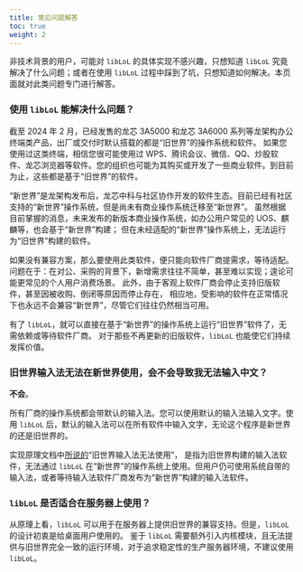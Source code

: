 ```yaml
---
title: 常见问题解答
toc: true
weight: 2
---
```


非技术背景的用户，可能对 `libLoL` 的具体实现不感兴趣，只想知道 `libLoL`
究竟解决了什么问题；或者在使用 `libLoL` 过程中踩到了坑，只想知道如何解决。本页面就对此类问题专门进行解答。

### 使用 `libLoL` 能解决什么问题？

截至 2024 年 2 月，已经发售的龙芯 3A5000 和龙芯 3A6000 系列等龙架构办公终端类产品，出厂或交付时默认搭载的都是“旧世界”的操作系统和软件。
如果您使用过这类终端，相信您很可能使用过 WPS、腾讯会议、微信、QQ、炒股软件、龙芯浏览器等软件。您的组织也可能为其购买或开发了一些商业软件。到目前为止，这些都是基于“旧世界”的软件。

“新世界”是龙架构发布后，龙芯中科与社区协作开发的软件生态。目前已经有社区支持的“新世界”操作系统，但是尚未有商业操作系统迁移至“新世界”。
虽然根据目前掌握的消息，未来发布的新版本商业操作系统，如办公用户常见的 UOS、麒麟等，也会基于“新世界”构建；
但在未经适配的“新世界”操作系统上，无法运行为“旧世界”构建的软件。

如果没有兼容方案，那么要使用此类软件，便只能向软件厂商提需求，等待适配。
问题在于：在对公、采购的背景下，新增需求往往不简单，甚至难以实现；遑论可能更常见的个人用户消费场景。
此外，由于客观上软件厂商会停止支持旧版软件，甚至因被收购、倒闭等原因而停止存在，
相应地，受影响的软件在正常情况下也永远不会兼容“新世界”，尽管它们往往仍然相当可用。

有了 `libLoL`，就可以直接在基于“新世界”的操作系统上运行“旧世界”软件了，无需依赖或等待软件厂商。
对于那些不再更新的旧版软件，`libLoL` 也能使它们持续发挥价值。

### 旧世界输入法无法在新世界使用，会不会导致我无法输入中文？

**不会**。

所有厂商的操作系统都会带默认的输入法。您可以使用默认的输入法输入文字。使用
`libLoL` 后，默认的输入法可以在所有软件中输入文字，无论这个程序是新世界的还是旧世界的。

实现原理文档中[所说的](/docs/dev/liblol#why-its-impossible-to-load-ow-libs-in-nw-apps)“旧世界输入法无法使用”，
是指为旧世界构建的输入法软件，无法通过 `libLoL`
在“新世界”的操作系统上使用。但用户仍可使用系统自带的输入法，或者等待输入法软件厂商发布为“新世界”构建的输入法软件。

### `libLoL` 是否适合在服务器上使用？

从原理上看，`libLoL` 可以用于在服务器上提供旧世界的兼容支持。但是，`libLoL` 的设计初衷是给桌面用户使用的。
鉴于 `libLoL` 需要额外引入内核模块，且无法提供与旧世界完全一致的运行环境，对于追求稳定性的生产服务器环境，不建议使用 `libLoL`。
